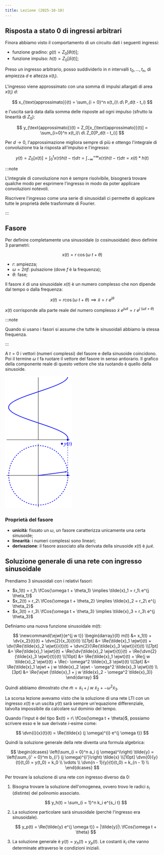 ```yaml
---
title: Lezione (2025-10-10)
---
```


## Risposta a stato 0 di ingressi arbitrari

Finora abbiamo visto il comportamento di un circuito dati i seguenti ingressi:

- funzione gradino: $g(t) = Z_0[\theta(t)]$;
- funzione impulso: $h(t) = Z_0[\delta(t)]$;

Preso un ingresso arbitrario, posso suddividerlo in $n$ intervalli
$t_0, \ldots, t_n$, di ampiezza $d$ e altezza $x(t_i)$.

L'ingresso viene approssimato con una somma di impulsi allargati di area
$x(t_i)\ d$:

$$
x_{\text{approssimato}}(t) = \sum_{i = 0}^n x(t_i)\ d\ P_d(t - t_i)
$$

e l'uscita sarà data dalla somma delle risposte ad ogni impulso (sfrutto la
linearità di $Z_0$):

$$
y_{\text{approssimato}}(t) = Z_0[x_{\text{approssimato}}(t)] = \sum_{i=0}^n x(t_i)\ d\ Z_0[P_d(t - t_i)]
$$

Per $d \to 0$, l'approssimazione migliora sempre di più e ottengo l'integrale di
convoluzione tra la risposta all'impulso e l'ingresso:

$$
y(t) = Z_0[x(t)]
     = \int_0^t x(\tau) h(t - \tau) d\tau
     = \int_{-\infty}^{+\infty} x(\tau) h(t - \tau) d\tau
     = x(t) * h(t)
$$

:::note

L'integrale di convoluzione non è sempre risolvibile, bisognerà trovare qualche
modo per esprimere l'ingresso in modo da poter applicare convoluzioni notevoli.

Riscrivere l'ingresso come una serie di sinusoidali ci permette di applicare
tutte le proprietà delle trasformate di Fourier.

:::

## Fasore

Per definire completamente una sinusoidale (o cosinusoidale) devo definire 3
parametri:

$$
x(t) = r\ \cos(\omega\ t + \theta)
$$

- $r$: ampiezza;
- $\omega = 2 \pi f$: pulsazione (dove $f$ è la frequenza);
- $\theta$: fase;

Il fasore $\tilde{x}$ di una sinusoidale $x(t)$ è un numero complesso che non
dipende dal tempo o dalla frequenza:

$$
x(t) = r \cos(\omega\ t + \theta) \implies \tilde{x} = r\ e^{j \theta}
$$

$x(t)$ corrisponde alla parte reale del numero complesso
$\tilde{x}\ e^{j \omega t} = r\ e^{j\ (\omega t + \theta)}$

:::note

Quando si usano i fasori si assume che tutte le sinusoidali abbiamo la stessa
frequenza.

:::

A $t = 0$ i vettori (numeri complessi) del fasore e della sinusoide coincidono.
Poi il termine $\omega\ t$ fa ruotare il vettore del fasore in senso antiorario.
Il grafico della componente reale di questo vettore che sta ruotando è quello
della sinusoide.

![Animazione fasore e sinusoide](../../../../../images/fisica-2/fasore-e-sinusoide.gif)

### Proprietà del fasore

- **unicità**: fissato un $\omega$, un fasore caratterizza unicamente una certa
  sinusoide;
- **linearità**: i numeri complessi sono lineari;
- **derivazione**: il fasore associato alla derivata della sinusoide $x(t)$ è
  $j \omega \tilde{x}$.

## Soluzione generale di una rete con ingresso sinusoidale

Prendiamo 3 sinusoidali con i relativi fasori:

- $x_1(t) = r_1\ \fCos{\omega t + \theta_1} \implies \tilde{x}_1 = r_1\ e^{j \theta_1}$
- $x_2(t) = r_2\ \fCos{\omega t + \theta_2} \implies \tilde{x}_2 = r_2\ e^{j \theta_2}$
- $x_3(t) = r_3\ \fCos{\omega t + \theta_3} \implies \tilde{x}_3 = r_3\ e^{j \theta_3}$

Definiamo una nuova funzione sinusoidale $m(t)$:

$$
\newcommand{\ejwt}{e^{j w t}}
\begin{darray}{ll}
m(t) &= x_1(t) + \dv{x_2}{t}(t)  + \dvn{2}{x_3}{t}(t) \\[7pt]
     &= \Re{\tilde{x}_1 \ejwt}(t) + \dv{\Re{\tilde{x}_2 \ejwt}}{t}(t) + \dvn{2}{\Re{\tilde{x}_3 \ejwt}}{t}(t) \\[7pt]
     &= \Re{\tilde{x}_1 \ejwt}(t) + \Re{\dv{\tilde{x}_2 \ejwt}{t}}(t) + \Re{\dvn{2}{\tilde{x}_3 \ejwt}{t}}(t) \\[10pt]
     &= \Re{\tilde{x}_1 \ejwt}(t) + \Re{j w \tilde{x}_2 \ejwt}(t) + \Re{- \omega^2 \tilde{x}_3 \ejwt}(t) \\[3pt]
     &= \Re{\tilde{x}_1 \ejwt + j w \tilde{x}_2 \ejwt - \omega^2 \tilde{x}_3 \ejwt}(t) \\[3pt]
     &= \Re{\ejwt (\tilde{x}_1 + j w \tilde{x}_2 - \omega^2 \tilde{x}_3)}
\end{darray}
$$

Quindi abbiamo dimostrato che
$\tilde{m} = \tilde{x}_1 + j\ w\ \tilde{x}_2 + - \omega^2 \tilde{x}_3$.

La scorsa lezione avevamo visto che la soluzione di una rete LTI con un ingresso
$x(t)$ e un uscita $y(t)$ sarà sempre un'equazione differenziale, talvolta
impossibile da calcolare sul dominio del tempo.

Quando l'input è del tipo $x(t) = r\ \fCos{\omega t + \theta}$, possiamo
scrivere esso e le sue derivate $i$-esime come:

$$
\dvn{i}{x}{t}(t) = \Re{\tilde{x} (j \omega)^{i} e^{j \omega t}}
$$

Quindi la soluzione generale della rete diventa una formula algebrica:

$$
\begin{dcases}
\left(\sum_{i = 0}^n a_i (j \omega)^i\right) \tilde{y} = \left(\sum_{i' = 0}^m b_{i'} (j \omega)^{i'}\right) \tilde{x} \\[10pt]
\dvn{0}{y}{t}(t_0) = y(t_0) = k_0 \\
\vdots \\
\dvn{n - 1}{y}{t}(t_0) = k_{n - 1} \\
\end{dcases}
$$

Per trovare la soluzione di una rete con ingresso diverso da $0$:

1. Bisogna trovare la soluzione dell'omogenea, ovvero trovo le radici $s_i$
   (distinte) del polinomio associato.

   $$
   y_h(t) = \sum_{i = 1}^n k_i e^{s_i t}
   $$

2. La soluzione particolare sarà sinusoidale (perchè l'ingresso era
   sinusoidale).

   $$
   y_p(t) = \Re{\tilde{y} e^{j \omega t}} = |\tilde{y}|\ \fCos{\omega t + \theta}
   $$

3. La soluzione generale è $y(t) = y_h(t) + y_p(t)$. Le costanti $k_i$ che vanno
   determinate attraverso le condizioni iniziali.
